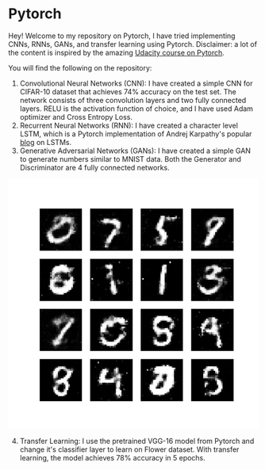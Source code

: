 # Pytorch
Hey! Welcome to my repository on Pytorch, I have tried implementing CNNs, RNNs, GANs, and transfer learning using Pytorch. Disclaimer: a lot of the content is inspired by the amazing [Udacity course on Pytorch](https://classroom.udacity.com/courses/ud188).

You will find the following on the repository:
1. Convolutional Neural Networks (CNN): I have created a simple CNN for CIFAR-10 dataset that achieves 74% accuracy on the test set. The network consists of three convolution layers and two fully connected layers. RELU is the activation function of choice, and I have used Adam optimizer and Cross Entropy Loss. 
2. Recurrent Neural Networks (RNN): I have created a character level LSTM, which is a Pytorch implementation of Andrej Karpathy's popular [blog](http://karpathy.github.io/2015/05/21/rnn-effectiveness/) on LSTMs.
3. Generative Adversarial Networks (GANs): I have created a simple GAN to generate numbers similar to MNIST data. Both the Generator and Discriminator are 4 fully connected networks. 

![GAN](gan/results/gan_pytorch.gif)

4. Transfer Learning: I use the pretrained VGG-16 model from Pytorch and change it's classifier layer to learn on Flower dataset. With transfer learning, the model achieves 78% accuracy in 5 epochs.